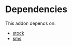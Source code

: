 # Dependencies

This addon depends on:

- [stock](../../../../odoo-bringout-oca-ocb-stock)
- [sms](../../../../../oca-ocb-mail/odoo-bringout-oca-ocb-sms)
